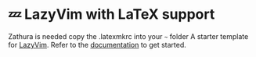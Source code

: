 # 💤 LazyVim with LaTeX support
Zathura is needed
copy the .latexmkrc into your `~` folder
A starter template for [LazyVim](https://github.com/LazyVim/LazyVim).
Refer to the [documentation](https://lazyvim.github.io/installation) to get started.
